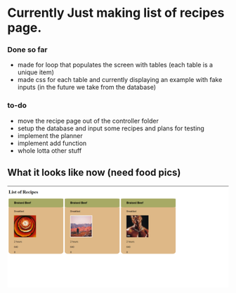 # Currently Just making list of recipes page. 
### Done so far
- made for loop that populates the screen with tables (each table is a unique item)
- made css for each table and currently displaying an example with fake inputs (in the future we take from the database)

### to-do
- move the recipe page out of the controller folder
- setup the database and input some recipes and plans for testing
- implement the planner
- implement add function
- whole lotta other stuff

## What it looks like now (need food pics)
![Screenshot](https://github.com/ZTurtle/WebDev/blob/main/Screenshot_5.png?raw=true)
